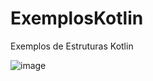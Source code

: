 # ExemplosKotlin
Exemplos de Estruturas Kotlin

![image](https://user-images.githubusercontent.com/44233668/48674582-01281c00-eb35-11e8-9ec3-d7153a5d19ba.png)
